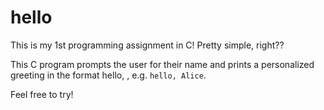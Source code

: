# hello

This is my 1st programming assignment in C! Pretty simple, right??

This C program prompts the user for their name and prints a personalized greeting in the format hello, <name>, e.g. `hello, Alice`.

Feel free to try!
